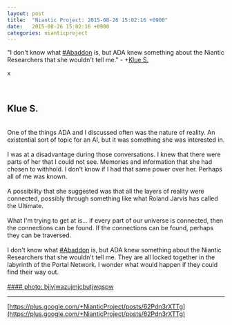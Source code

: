 ```yaml
---
layout: post
title:  "Niantic Project: 2015-08-26 15:02:16 +0900"
date:   2015-08-26 15:02:16 +0900
categories: nianticproject
---
```

"I don't know what [#Abaddon](https://plus.google.com/s/%23Abaddon "") is, but ADA knew something about the Niantic Researchers that she wouldn't tell me." - +[Klue S.](https://plus.google.com/110350977702120778591 "") 

x<div class="shared"><br /><h2>Klue S.</h2> <br />One of the things ADA and I discussed often was the nature of reality. An existential sort of topic for an AI, but it was something she was interested in.<br /><br />I was at a disadvantage during those conversations. I knew that there were parts of her that I could not see. Memories and information that she had chosen to withhold. I don't know if I had that same power over her. Perhaps all of me was known.<br /><br />A possibility that she suggested was that all the layers of reality were connected, possibly through something like what Roland Jarvis has called the Ultimate. <br /><br />What I'm trying to get at is... if every part of our universe is connected, then the connections can be found. If the connections can be found, perhaps they can be traversed.<br /><br />I don't know what <a rel="nofollow" class="ot-hashtag" href="https://plus.google.com/s/%23Abaddon">#Abaddon</a> is, but ADA knew something about the Niantic Researchers that she wouldn't tell me. They are all locked together in the labyrinth of the Portal Network. I wonder what would happen if they could find their way out.<br /><br /></div>
[#### photo: bjjvjwazujmjcbutjwqspw](https://lh3.googleusercontent.com/-M78fQirufVc/Vd1VyuARjYI/AAAAAAAAA7s/4h1xN7AyI2E/w1000-h1000/Layers.jpg "")
- - -
[https://plus.google.com/+NianticProject/posts/62Pdn3rXTTg](https://plus.google.com/+NianticProject/posts/62Pdn3rXTTg)

